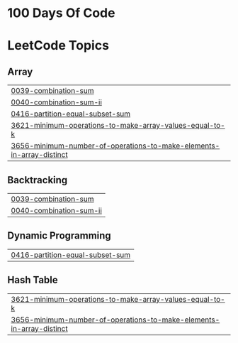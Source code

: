 # 100 Days Of Code

<!---LeetCode Topics Start-->
# LeetCode Topics
## Array
|  |
| ------- |
| [0039-combination-sum](https://github.com/divijakinger/PlacementPrep/tree/master/0039-combination-sum) |
| [0040-combination-sum-ii](https://github.com/divijakinger/PlacementPrep/tree/master/0040-combination-sum-ii) |
| [0416-partition-equal-subset-sum](https://github.com/divijakinger/PlacementPrep/tree/master/0416-partition-equal-subset-sum) |
| [3621-minimum-operations-to-make-array-values-equal-to-k](https://github.com/divijakinger/PlacementPrep/tree/master/3621-minimum-operations-to-make-array-values-equal-to-k) |
| [3656-minimum-number-of-operations-to-make-elements-in-array-distinct](https://github.com/divijakinger/PlacementPrep/tree/master/3656-minimum-number-of-operations-to-make-elements-in-array-distinct) |
## Backtracking
|  |
| ------- |
| [0039-combination-sum](https://github.com/divijakinger/PlacementPrep/tree/master/0039-combination-sum) |
| [0040-combination-sum-ii](https://github.com/divijakinger/PlacementPrep/tree/master/0040-combination-sum-ii) |
## Dynamic Programming
|  |
| ------- |
| [0416-partition-equal-subset-sum](https://github.com/divijakinger/PlacementPrep/tree/master/0416-partition-equal-subset-sum) |
## Hash Table
|  |
| ------- |
| [3621-minimum-operations-to-make-array-values-equal-to-k](https://github.com/divijakinger/PlacementPrep/tree/master/3621-minimum-operations-to-make-array-values-equal-to-k) |
| [3656-minimum-number-of-operations-to-make-elements-in-array-distinct](https://github.com/divijakinger/PlacementPrep/tree/master/3656-minimum-number-of-operations-to-make-elements-in-array-distinct) |
<!---LeetCode Topics End-->